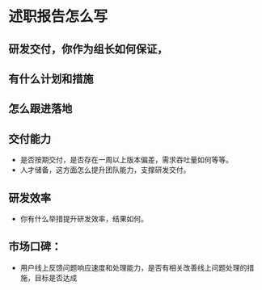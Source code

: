 # 述职报告怎么写

## 研发交付，你作为组长如何保证，
## 有什么计划和措施 
## 怎么跟进落地
## 交付能力
  - 是否按期交付，是否存在一周以上版本偏差，需求吞吐量如何等等。
  - 人才储备，这方面怎么提升团队能力，支撑研发交付。
## 研发效率
  - 你有什么举措提升研发效率，结果如何。
## 市场口碑：
  - 用户线上反馈问题响应速度和处理能力，是否有相关改善线上问题处理的措施，目标是否达成